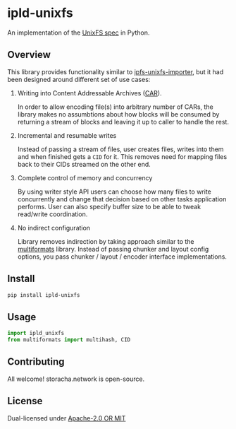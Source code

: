 # ipld-unixfs

An implementation of the [UnixFS spec][] in Python.

## Overview

This library provides functionality similar to [ipfs-unixfs-importer][], but it had been designed around different set of use cases:

1. Writing into Content Addressable Archives ([CAR][]).

   In order to allow encoding file(s) into arbitrary number of CARs, the library makes no assumbtions about how blocks will be consumed by returning a stream of blocks and leaving it up to caller to handle the rest.

1. Incremental and resumable writes

   Instead of passing a stream of files, user creates files, writes into them and when finished gets a `CID` for it. This removes need for mapping files back to their CIDs streamed on the other end.

1. Complete control of memory and concurrency

   By using writer style API users can choose how many files to write concurrently and change that decision based on other tasks application performs. User can also specify buffer size to be able to tweak read/write coordination.

1. No indirect configuration

   Library removes indirection by taking approach similar to the [multiformats][] library. Instead of passing chunker and layout config options, you pass chunker / layout / encoder interface implementations.

## Install

```sh
pip install ipld-unixfs
```

## Usage

```py
import ipld_unixfs
from multiformats import multihash, CID

```

## Contributing

All welcome! storacha.network is open-source.

## License

Dual-licensed under [Apache-2.0 OR MIT](LICENSE.md)


[ipfs-unixfs-importer]: https://www.npmjs.com/package/ipfs-unixfs-importer
[car]: https://ipld.io/specs/transport/car/carv1/
[unixfs spec]: https://github.com/ipfs/specs/blob/master/UNIXFS.md
[multiformats]: https://github.com/multiformats/js-multiformats
